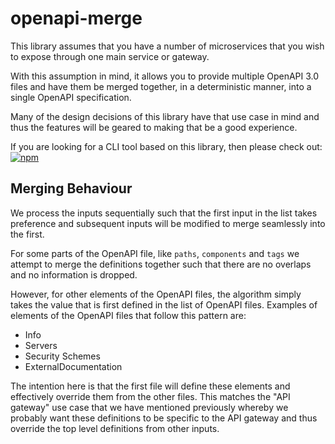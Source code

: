 # openapi-merge

This library assumes that you have a number of microservices that you wish to expose through one main service or gateway.

With this assumption in mind, it allows you to provide multiple OpenAPI 3.0 files and have them be merged together, in a 
deterministic manner, into a single OpenAPI specification.

Many of the design decisions of this library have that use case in mind and thus the features will be geared to making that
be a good experience.

If you are looking for a CLI tool based on this library, then please check out: [![npm](https://img.shields.io/npm/v/openapi-merge-cli?label=openapi-merge-cli&logo=npm)](https://bit.ly/3bEVq3f)

## Merging Behaviour

We process the inputs sequentially such that the first input in the list takes preference and subsequent inputs will be 
modified to merge seamlessly into the first.

For some parts of the OpenAPI file, like `paths`, `components` and `tags` we attempt to merge the definitions together 
such that there are no overlaps and no information is dropped.

However, for other elements of the OpenAPI files, the algorithm simply takes the value that is first defined in the list of
OpenAPI files. Examples of elements of the OpenAPI files that follow this pattern are:

 - Info
 - Servers
 - Security Schemes
 - ExternalDocumentation

The intention here is that the first file will define these elements and effectively override them from the other files. This 
matches the "API gateway" use case that we have mentioned previously whereby we probably want these definitions to be specific to
the API gateway and thus override the top level definitions from other inputs.
